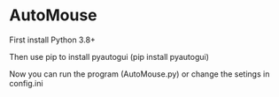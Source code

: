 # AutoMouse

First install Python 3.8+

Then use pip to install pyautogui (pip install pyautogui)

Now you can run the program (AutoMouse.py) or change the setings in config.ini